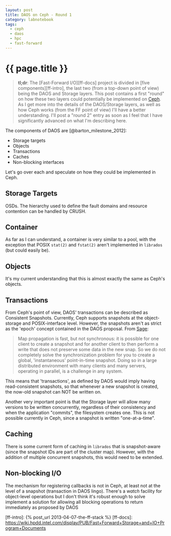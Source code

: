 ```yaml
---
layout: post
title: DAOS on Ceph - Round 1
category: labnotebook
tags:
  - ceph
  - daos
  - hpc
  - fast-forward
---
```


# {{ page.title }}

> **tl;dr**: The [Fast-Forward I/O][ff-docs] project is divided in [five components][ff-intro], the 
last two (from a top-down point of view) being the DAOS and Storage layers. This post contains a 
first "round" on how these two layers could potentially be implemented on [Ceph](http://ceph.com). 
As I get more into the details of the DAOS/Storage layers, as well as how Ceph works (from the FF 
point of view) I'll have a better understanding. I'll post a "round 2" entry as soon as I feel that 
I have significantly advanced on what I'm describing here.

The components of DAOS are [@barton_milestone_2012]:

  - Storage targets
  - Objects
  - Transactions
  - Caches
  - Non-blocking interfaces

Let's go over each and speculate on how they could be implemented in Ceph.

## Storage Targets

OSDs. The hierarchy used to define the fault domains and resource contention can be handled by 
CRUSH.

## Container

As far as I can understand, a container is very similar to a pool, with the exception that POSIX 
`stat(2)` and `fstat(2)` aren't implemented in `librados` (but could easily be).

## Objects

It's my current understanding that this is almost exactly the same as Ceph's objects.

## Transactions

From Ceph's point of view, DAOS' transactions can be described as Consistent Snapshots. Currently, 
Ceph supports snapshots at the object-storage and POSIX-interface level. However, the snapshots 
aren't as strict as the 'epoch' concept contained in the DAOS proposal. From 
[Sage](http://ceph.com/dev-notes/rados-snapshots/):

> Map propagation is fast, but not synchronous: it is possible for one client to create a snapshot 
and for another client to then perform a write that does not preserve some data in the new snap. So 
we do not completely solve the synchronization problem for you to create a global, 'instantaneous' 
point-in-time snapshot. Doing so in a large distributed environment with many clients and many 
servers, operating in parallel, is a challenge in any system.

This means that 'transactions', as defined by DAOS would imply having read-consistent snapshots, so 
that whenever a new snapshot is created, the now-old snapshot can NOT be written on.

Another very important point is that the Storage layer will allow many versions to be written 
concurrently, regardless of their consistency and when the application "commits", the filesystem 
creates one. This is not possible currently in Ceph, since a snapshot is written "one-at-a-time".

## Caching

There is some current form of caching in `librados` that is snapshot-aware (since the snapshot IDs 
are part of the cluster map). However, with the addition of multiple concurrent snapshots, this 
would need to be extended.

## Non-blocking I/O

The mechanism for registering callbacks is not in Ceph, at least not at the level of a snapshot 
(transaction in DAOS lingo). There's a *watch* facility for object-level operations but I don't 
think it's robust enough to solve implement a solution for allowing all blocking operations to 
return immediately as proposed by DAOS

[ff-intro]: {% post_url 2013-04-07-the-ff-stack %}
[ff-docs]: https://wiki.hpdd.intel.com/display/PUB/Fast+Forward+Storage+and+IO+Program+Documents
